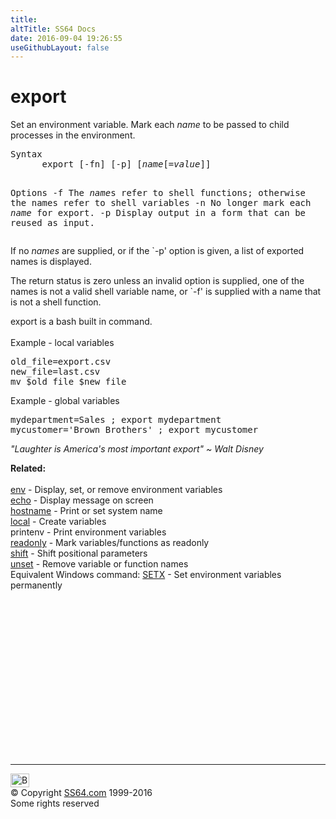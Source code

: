 ```yaml
---
title:
altTitle: SS64 Docs
date: 2016-09-04 19:26:55
useGithubLayout: false
---
```

<!-- #BeginLibraryItem "/Library/head_bash.lbi" --><!-- #EndLibraryItem --><h1>export</h1> 
<p>Set an environment variable. Mark each <var>name</var> to be passed to child processes in the environment.</p>
<pre>Syntax
      export [-fn] [-p] [<var>name</var>[=<var>value</var>]]

Options
      -f   The <var>name</var>s refer to shell functions; 
           otherwise the names refer to shell variables
      -n   No longer mark each <var>name</var> for export.
      -p   Display output in a form that can be reused as input. </pre>
<p> If no <var>names</var> are supplied, or if the `-p' option is given, a list 
  of exported names is displayed. </p>
<p>The return status is zero unless an invalid option is supplied, one of the 
  names is not a valid shell variable name, or `-f' is supplied with a name that 
  is not a shell function.</p>
<p>export is a bash built in command.<br>
  <br>
  Example - local variables</p>
<pre>old_file=export.csv
new_file=last.csv
mv $old_file $new_file</pre>
<p>Example - global variables</p>
<pre>mydepartment=Sales ; export mydepartment
mycustomer='Brown Brothers' ; export mycustomer</pre>
<p class="quote"><i>"Laughter is America's most important export" ~</i><i> Walt Disney</i>
</p>
<p><b>Related:</b><br>
  <br>
  <a href="env.html">env</a> - Display, set, or remove environment variables<br>
  <a href="echo.html">echo</a> - Display message on screen <br>
  <a href="hostname.html">hostname</a> - Print or set system name<br>
  <a href="local.html">local</a> - Create variables <br>
  printenv - Print environment variables <br>
  <a href="readonly.html">readonly</a> - Mark variables/functions as readonly 
  <br>
  <a href="shift.html">shift</a> - Shift positional parameters<br>
  <a href="unset.html">unset</a> - Remove variable or function names <br>
Equivalent Windows command: <a href="../nt/setx.html">SETX</a> - Set environment variables permanently</p><!-- #BeginLibraryItem "/Library/foot_bash.lbi" --><p>
<!-- bash300 -->
<ins class="adsbygoogle" style="display:inline-block;width:300px;height:250px" data-ad-client="ca-pub-6140977852749469" data-ad-slot="4615356305"></ins>
<script>
(adsbygoogle = window.adsbygoogle || []).push({});
</script></p>
<hr>
<div id="bl" class="footer"><a href="export.html#"><img src="../images/top.png" width="30" height="22" alt="Back to the Top"></a></div>
<div id="br" class="footer, tagline">© Copyright <a href="../index.html">SS64.com</a> 1999-2016<br>
Some rights reserved</div><!-- #EndLibraryItem -->

